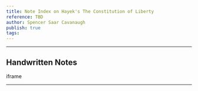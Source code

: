 ```yaml
---
title: Note Index on Hayek's The Constitution of Liberty
reference: TBD
author: Spencer Saar Cavanaugh
publish: true
tags:
---
```

---

## Handwritten Notes


iframe

---
